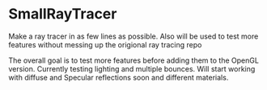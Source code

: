 # SmallRayTracer
Make a ray tracer in as few lines as possible. Also will be used to test more features without messing up the origional ray tracing repo

The overall goal is to test more features before adding them to the OpenGL version. Currently testing lighting and multiple bounces. 
Will start working with diffuse and Specular reflections soon and different materials. 
